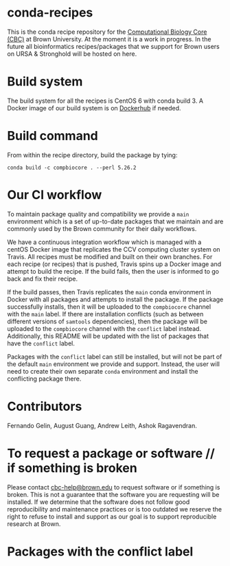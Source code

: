 # conda-recipes

This is the conda recipe repository for the [Computational Biology Core (CBC)](http://brown.edu/cis/data-science/compbiocore/index.html) at Brown University. At the moment it is a work in progress. In the future all bioinformatics recipes/packages that we support for Brown users on URSA & Stronghold will be hosted on here.

# Build system

The build system for all the recipes is CentOS 6 with conda build 3. A Docker image of our build system is on [Dockerhub](https://hub.docker.com/r/compbiocore/dockerfiles/) if needed.

# Build command

From within the recipe directory, build the package by tying:

```
conda build -c compbiocore . --perl 5.26.2
```

# Our CI workflow

To maintain package quality and compatibility we provide a `main` environment which is a set of up-to-date packages that we maintain and are commonly used by the Brown community for their daily workflows.

We have a continuous integration workflow which is managed with a centOS Docker image that replicates the CCV computing cluster system on Travis. All recipes must be modified and built on their own branches. For each recipe (or recipes) that is pushed, Travis spins up a Docker image and attempt to build the recipe. If the build fails, then the user is informed to go back and fix their recipe.

If the build passes, then Travis replicates the `main` conda environment in Docker with all packages and attempts to install the package. If the package successfully installs, then it will be uploaded to the `compbiocore` channel with the `main` label. If there are installation conflicts (such as between different versions of `samtools` dependencies), then the package will be uploaded to the `compbiocore` channel with the `conflict` label instead. Additionally, this README will be updated with the list of packages that have the `conflict` label.

Packages with the `conflict` label can still be installed, but will not be part of the default `main` environment we provide and support. Instead, the user will need to create their own separate `conda` environment and install the conflicting package there.

# Contributors

Fernando Gelin, August Guang, Andrew Leith, Ashok Ragavendran.

# To request a package or software // if something is broken

Please contact cbc-help@brown.edu to request software or if something is broken. This is not a guarantee that the software you are requesting will be installed. If we determine that the software does not follow good reproducibility and maintenance practices or is too outdated we reserve the right to refuse to install and support as our goal is to support reproducible research at Brown.

# Packages with the conflict label

